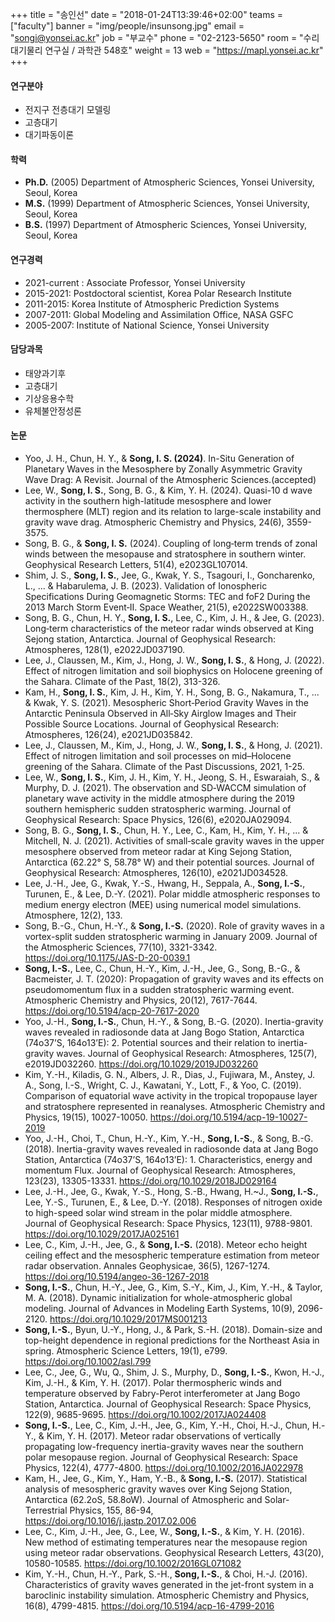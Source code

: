﻿+++
title = "송인선"
date = "2018-01-24T13:39:46+02:00"
teams = ["faculty"]
banner = "img/people/insunsong.jpg"
email = "songi@yonsei.ac.kr"
job = "부교수"
phone = "02-2123-5650"
room = "수리대기물리 연구실 / 과학관 548호"
weight = 13
web = "https://mapl.yonsei.ac.kr"
+++

#### 연구분야
+ 전지구 전층대기 모델링
+ 고층대기
+ 대기파동이론

#### 학력
+ **Ph.D.** (2005) Department of Atmospheric Sciences, Yonsei University, Seoul, Korea
+ **M.S.** (1999) Department of Atmospheric Sciences, Yonsei University, Seoul, Korea
+ **B.S.** (1997) Department of Atmospheric Sciences, Yonsei University, Seoul, Korea

#### 연구경력
+ 2021-current : Associate Professor, Yonsei University
+ 2015-2021: Postdoctoral scientist, Korea Polar Research Institute
+ 2011-2015: Korea Institute of Atmospheric Prediction Systems
+ 2007-2011: Global Modeling and Assimilation Office, NASA GSFC
+ 2005-2007: Institute of National Science, Yonsei University


#### 담당과목
+ 태양과기후
+ 고층대기
+ 기상응용수학
+ 유체불안정성론

#### 논문
+ Yoo, J. H., Chun, H. Y., & **Song, I. S. (2024)**. In-Situ Generation of Planetary Waves in the Mesosphere by Zonally Asymmetric Gravity Wave Drag: A Revisit. Journal of the Atmospheric Sciences.(accepted)
+ Lee, W., **Song, I. S.**, Song, B. G., & Kim, Y. H. (2024). Quasi-10 d wave activity in the southern high-latitude mesosphere and lower thermosphere (MLT) region and its relation to large-scale instability and gravity wave drag. Atmospheric Chemistry and Physics, 24(6), 3559-3575.
+ Song, B. G., & **Song, I. S.** (2024). Coupling of long‐term trends of zonal winds between the mesopause and stratosphere in southern winter. Geophysical Research Letters, 51(4), e2023GL107014.
+ Shim, J. S., **Song, I. S.**, Jee, G., Kwak, Y. S., Tsagouri, I., Goncharenko, L., ... & Habarulema, J. B. (2023). Validation of Ionospheric Specifications During Geomagnetic Storms: TEC and foF2 During the 2013 March Storm Event‐II. Space Weather, 21(5), e2022SW003388.
+ Song, B. G., Chun, H. Y., **Song, I. S.**, Lee, C., Kim, J. H., & Jee, G. (2023). Long‐term characteristics of the meteor radar winds observed at King Sejong station, Antarctica. Journal of Geophysical Research: Atmospheres, 128(1), e2022JD037190.
+ Lee, J., Claussen, M., Kim, J., Hong, J. W., **Song, I. S.**, & Hong, J. (2022). Effect of nitrogen limitation and soil biophysics on Holocene greening of the Sahara. Climate of the Past, 18(2), 313-326.
+ Kam, H., **Song, I. S.**, Kim, J. H., Kim, Y. H., Song, B. G., Nakamura, T., ... & Kwak, Y. S. (2021). Mesospheric Short‐Period Gravity Waves in the Antarctic Peninsula Observed in All‐Sky Airglow Images and Their Possible Source Locations. Journal of Geophysical Research: Atmospheres, 126(24), e2021JD035842.
+ Lee, J., Claussen, M., Kim, J., Hong, J. W., **Song, I. S.**, & Hong, J. (2021). Effect of nitrogen limitation and soil processes on mid–Holocene greening of the Sahara. Climate of the Past Discussions, 2021, 1-25.
+ Lee, W., **Song, I. S.**, Kim, J. H., Kim, Y. H., Jeong, S. H., Eswaraiah, S., & Murphy, D. J. (2021). The observation and SD‐WACCM simulation of planetary wave activity in the middle atmosphere during the 2019 southern hemispheric sudden stratospheric warming. Journal of Geophysical Research: Space Physics, 126(6), e2020JA029094.
+ Song, B. G., **Song, I. S.**, Chun, H. Y., Lee, C., Kam, H., Kim, Y. H., ... & Mitchell, N. J. (2021). Activities of small‐scale gravity waves in the upper mesosphere observed from meteor radar at King Sejong Station, Antarctica (62.22° S, 58.78° W) and their potential sources. Journal of Geophysical Research: Atmospheres, 126(10), e2021JD034528.
+ Lee, J.-H., Jee, G., Kwak, Y.-S., Hwang, H., Seppala, A., <b>Song, I.-S.</b>, Turunen, E., & Lee, D.-Y. (2021). Polar middle atmospheric responses to medium energy electron (MEE) using numerical model simulations. Atmosphere, 12(2), 133. 
+ Song, B.-G., Chun, H.-Y., & <b>Song, I.-S.</b> (2020). Role of gravity waves in a vortex-split sudden stratospheric warming in January 2009. Journal of the Atmospheric Sciences, 77(10), 3321-3342. https://doi.org/10.1175/JAS-D-20-0039.1
+ <b>Song, I.-S.</b>, Lee, C., Chun, H.-Y., Kim, J.-H., Jee, G., Song, B.-G., & Bacmeister, J. T. (2020): Propagation of gravity waves and its effects on pseudomomentum flux in a sudden stratospheric warming event. Atmospheric Chemistry and Physics, 20(12), 7617-7644. https://doi.org/10.5194/acp-20-7617-2020
+ Yoo, J.-H., <b>Song, I.-S.</b>, Chun, H.-Y., & Song, B.-G. (2020). Inertia-gravity waves revealed in radiosonde data at Jang Bogo Station, Antarctica (74o37’S, 164o13’E): 2. Potential sources and their relation to inertia-gravity waves. Journal of Geophysical Research: Atmospheres, 125(7), e2019JD032260. https://doi.org/10.1029/2019JD032260
+ Kim, Y.-H., Kiladis, G. N., Albers, J. R., Dias, J., Fujiwara, M., Anstey, J. A., Song, I.-S., Wright, C. J., Kawatani, Y., Lott, F., & Yoo, C. (2019). Comparison of equatorial wave activity in the tropical tropopause layer and stratosphere represented in reanalyses. Atmospheric Chemistry and Physics, 19(15), 10027-10050. https://doi.org/10.5194/acp-19-10027-2019
+ Yoo, J.-H., Choi, T., Chun, H.-Y., Kim, Y.-H., <b>Song, I.-S.</b>, & Song, B.-G. (2018). Inertia-gravity waves revealed in radiosonde data at Jang Bogo Station, Antarctica (74o37’S, 164o13’E): 1. Characteristics, energy and momentum Flux. Journal of Geophysical Research: Atmospheres, 123(23), 13305-13331. https://doi.org/10.1029/2018JD029164
+ Lee, J.-H., Jee, G., Kwak, Y.-S., Hong, S.-B., Hwang, H.~J., <b>Song, I.-S.</b>, Lee, Y.-S., Turunen, E., & Lee, D.-Y. (2018). Responses of nitrogen oxide to high-speed solar wind stream in the polar middle atmosphere. Journal of Geophysical Research: Space Physics, 123(11), 9788-9801. https://doi.org/10.1029/2017JA025161
+ Lee, C., Kim, J.-H., Jee, G., & <b>Song, I.-S.</b> (2018). Meteor echo height ceiling effect and the mesospheric temperature estimation from meteor radar observation. Annales Geophysicae, 36(5), 1267-1274. https://doi.org/10.5194/angeo-36-1267-2018
+ <b>Song, I.-S.</b>, Chun, H.-Y., Jee, G., Kim, S.-Y., Kim, J., Kim, Y.-H., & Taylor, M. A. (2018). Dynamic initialization for whole-atmospheric global modeling. Journal of Advances in Modeling Earth Systems, 10(9), 2096-2120. https://doi.org/10.1029/2017MS001213
+ <b>Song, I.-S.</b>, Byun, U.-Y., Hong, J., & Park, S.-H. (2018). Domain-size and top-height dependence in regional predictions for the Northeast Asia in spring. Atmospheric Science Letters, 19(1), e799. https://doi.org/10.1002/asl.799
+ Lee, C., Jee, G., Wu, Q., Shim, J. S., Murphy, D., <b>Song, I.-S.</b>, Kwon, H.-J., Kim, J.-H., & Kim, Y. H. (2017). Polar thermospheric winds and temperature observed by Fabry-Perot interferometer at Jang Bogo Station, Antarctica. Journal of Geophysical Research: Space Physics, 122(9), 9685-9695. https://doi.org/10.1002/2017JA024408
+ <b>Song, I.-S.</b>, Lee, C., Kim, J.-H., Jee, G., Kim, Y.-H., Choi, H.-J., Chun, H.-Y., & Kim, Y. H. (2017). Meteor radar observations of vertically propagating low-frequency inertia-gravity waves near the southern polar mesopause region. Journal of Geophysical Research: Space Physics, 122(4), 4777-4800. https://doi.org/10.1002/2016JA022978
+ Kam, H., Jee, G., Kim, Y., Ham, Y.-B., & <b>Song, I.-S.</b> (2017). Statistical analysis of mesospheric gravity waves over King Sejong Station, Antarctica (62.2oS, 58.8oW). Journal of Atmospheric and Solar-Terrestrial Physics, 155, 86-94, https://doi.org/10.1016/j.jastp.2017.02.006
+ Lee, C., Kim, J.-H., Jee, G., Lee, W., <b>Song, I.-S.</b>, & Kim, Y. H. (2016). New method of estimating temperatures near the mesopause region using meteor radar observations. Geophysical Research Letters, 43(20), 10580-10585. https://doi.org/10.1002/2016GL071082
+ Kim, Y.-H., Chun, H.-Y., Park, S.-H., <b>Song, I.-S.</b>, & Choi, H.-J. (2016). Characteristics of gravity waves generated in the jet-front system in a baroclinic instability simulation. Atmospheric Chemistry and Physics, 16(8), 4799-4815. https://doi.org/10.5194/acp-16-4799-2016
